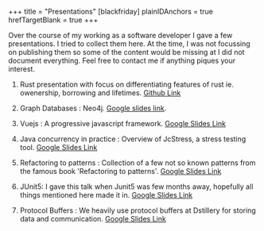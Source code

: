 +++
title = "Presentations"
[blackfriday]
  plainIDAnchors = true
  hrefTargetBlank = true
+++

Over the course of my working as a software developer I gave a few presentations. I tried to collect them here. At the time, I was not focussing on publishing them so some of the content would be missing at I did not document everything. Feel free to contact me if anything piques your interest. 

1) Rust presentation with focus on differentiating features of rust ie. owenership, borrowing and lifetimes. [Github Link][1]

2) Graph Databases : Neo4j. [Google slides link][2].

3) Vuejs : A progressive javascript framework. [Google Slides Link][3]

4) Java concurrency in practice : Overview of JcStress, a stress testing tool. [Google Slides Link][4] 

5) Refactoring to patterns : Collection of a few not so known patterns from the famous book 'Refactoring to patterns'. [Google Slides Link][5]

6) JUnit5: I gave this talk when Junit5 was few months away, hopefully all things mentioned here made it in. [Google Slides Link][6]

7) Protocol Buffers : We heavily use protocol buffers at Dstillery for storing data and communication. [Google Slides Link][7]

[7]:https://docs.google.com/presentation/d/1tYRUxE2GQusxrCJutKbdiWgYp_hB2VKtJ7Ex1dHWnzE/present?usp=sharing


[6]: https://docs.google.com/presentation/d/1JbkyrxoB96dIpHuQcXTMzVCfgNktzra6V2kIMCxHbkw/present?usp=sharing



[5]:https://docs.google.com/presentation/d/1php34hklzqOxB4Y21Hn-LFJha0Mq0q-qkNonhIQcW5Y/present?usp=sharing


[4]:https://docs.google.com/presentation/d/1Bqz9vHjyaKSmJJ8kS59Df9GEtQTTmr4G5uGYB_6zpp0/present?usp=sharing

[3]:
https://docs.google.com/presentation/d/1PBTH-umcJmwkMGuxNINT-8PTYbvAKogNyd-p157WySc/present?usp=sharing

[2]:https://docs.google.com/presentation/d/1NzoUtIi3ORyRcGSP3lICClJSpqcS3o2wdf5PFMVuRtg/present#slide=id.g253f086920_2_47

[1]: https://prashantkhurana.github.io/rust-presentation
